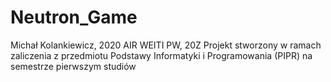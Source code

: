 # Neutron_Game
Michał Kolankiewicz, 2020
AIR WEITI PW, 20Z
Projekt stworzony w ramach zaliczenia z przedmiotu Podstawy Informatyki i Programowania (PIPR) na semestrze pierwszym studiów

